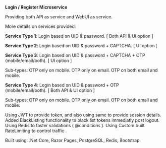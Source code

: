 **Login / Register Microservice**

Providing both API as service and WebUI as service.

More details on services provided:

**Service Type 1**: Login based on UID & password. [ Both API & UI option ]

**Service Type 2**: Login based on UID & password + CAPTCHA. [ UI option ] 

**Service Type 3**: Login based on UID & password + CAPTCHA + OTP (mobile/email/both). [ UI option ]
  
  Sub-types:
    OTP only on mobile.
    OTP only on email.
    OTP on both email and mobile.

**Service Type 4**: Login based on UID & password + OTP (mobile/email/both). [ Both API & UI option ]
  
  Sub-types:
    OTP only on mobile.
    OTP only on email.
    OTP on both email and mobile.

Using JWT to provide token, and also using same to provide session details.
Added BlackListing functionality to black list tokens immediatly post logout.
Using Redis to faster validations ( @conditions ). 
Using Custom built RateLimiting to control traffic .

Built using: .Net Core, Razor Pages, PostgreSQL, Redis, Bootstrap
